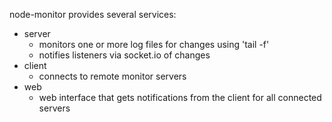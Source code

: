 node-monitor provides several services:

* server
  * monitors one or more log files for changes using 'tail -f'
  * notifies listeners via socket.io of changes
* client 
  * connects to remote monitor servers
* web
  * web interface that gets notifications from the client for all connected servers